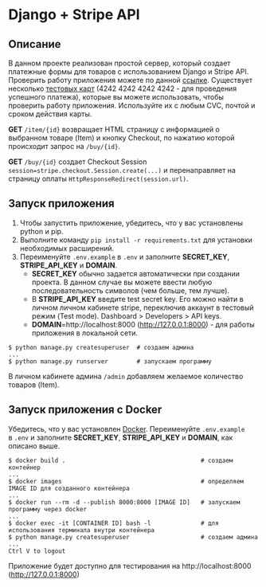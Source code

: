 # Django + Stripe API
## Описание 
В данном проекте реализован простой сервер, который создает платежные формы для товаров с использованием Django и Stripe API.
Проверить работу приложения можете по данной [ссылке](https://django-stripe.herokuapp.com/). 
Существует несколько [тестовых карт](https://stripe.com/docs/payments/accept-a-payment?platform=web&ui=checkout&integration=checkout#additional-testing-resources)
(4242 4242 4242 4242 - для проведения успешного платежа),
которые вы можете использовать, чтобы проверить работу приложения. Используйте их с любым CVC, почтой и сроком действия карты.

**GET** `/item/{id}` возвращает HTML страницу с информацией о выбранном товаре (Item) и кнопку Checkout, по нажатию которой происходит запрос на `/buy/{id}`.

**GET** `/buy/{id}` создает Checkout Session `session=stripe.checkout.Session.create(...)` и перенаправляет на страницу оплаты `HttpResponseRedirect(session.url)`.

## Запуск приложения
1. Чтобы запустить приложение, убедитесь, что у вас установлены python и pip.
2. Выполните команду `pip install -r requirements.txt` для установки необходимых расширений.
3. Переименуйте `.env.example` в `.env`  и заполните **SECRET_KEY**, **STRIPE_API_KEY** и **DOMAIN**.
   - **SECRET_KEY** обычно задается автоматически при создании проекта. 
     В данном случае вы можете ввести любую последовательность символов (чем больше, тем лучше).
   - В **STRIPE_API_KEY** введите test secret key. Его можно найти в личном личном кабинете stripe, 
     переключив аккаунт в тестовый режим (Test mode). Dashboard > Developers > API keys.
   - **DOMAIN**=http://localhost:8000 (http://127.0.0.1:8000) - для работы приложения в локальной сети.


```
$ python manage.py createsuperuser  # создаем админа
...
$ python manage.py runserver        # запускаем программу
```
В личном кабинете админа `/admin` добавляем желаемое количество товаров (Item).

## Запуск приложения с Docker
Убедитесь, что у вас установлен [Docker](https://www.docker.com/).
Переименуйте `.env.example` в `.env`  и заполните **SECRET_KEY**, **STRIPE_API_KEY** и **DOMAIN**, как описано выше.

```
$ docker build .                                      # создаем контейнер
...
$ docker images                                       # определяем IMAGE ID для созданного контейнера
...
$ docker run --rm -d --publish 8000:8000 [IMAGE ID]   # запускаем программу через docker
...
$ docker exec -it [CONTAINER ID] bash -l              # для использования терминала внутри контейнера
$ python manage.py createsuperuser                    # создаем админа
...
Ctrl V to logout
```
Приложение будет доступно для тестирования на http://localhost:8000 (http://127.0.0.1:8000)
